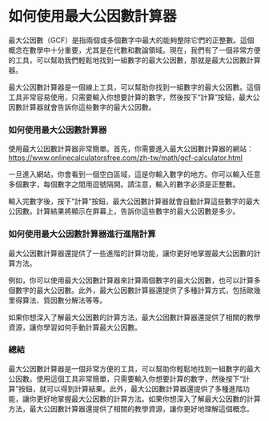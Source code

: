如何使用最大公因數計算器
============

最大公因數（GCF）是指兩個或多個數字中最大的能夠整除它們的正整數。這個概念在數學中十分重要，尤其是在代數和數論領域。現在，我們有了一個非常方便的工具，可以幫助我們輕鬆地找到一組數字的最大公因數，那就是最大公因數計算器。

最大公因數計算器是一個線上工具，可以幫助你找到一組數字的最大公因數。這個工具非常容易使用，只需要輸入你想要計算的數字，然後按下“計算”按鈕，最大公因數計算器就會告訴你這些數字的最大公因數。

### 如何使用最大公因數計算器

使用最大公因數計算器非常簡單。首先，你需要進入最大公因數計算器的網站：<https://www.onlinecalculatorsfree.com/zh-tw/math/gcf-calculator.html>

一旦進入網站，你會看到一個空白區域，這是你輸入數字的地方。你可以輸入任意多個數字，每個數字之間用逗號隔開。請注意，輸入的數字必須是正整數。

輸入完數字後，按下“計算”按鈕，最大公因數計算器就會自動計算這些數字的最大公因數。計算結果將顯示在屏幕上，告訴你這些數字的最大公因數是多少。

### 如何使用最大公因數計算器進行進階計算

最大公因數計算器還提供了一些進階的計算功能，讓你更好地掌握最大公因數的計算方法。

例如，你可以使用最大公因數計算器來計算兩個數字的最大公因數，也可以計算多個數字的最大公因數。此外，最大公因數計算器還提供了多種計算方式，包括歐幾里得算法、質因數分解法等等。

如果你想深入了解最大公因數的計算方法，最大公因數計算器還提供了相關的教學資源，讓你學習如何手動計算最大公因數。

### 總結

最大公因數計算器是一個非常方便的工具，可以幫助你輕鬆地找到一組數字的最大公因數。使用這個工具非常簡單，只需要輸入你想要計算的數字，然後按下“計算”按鈕，就可以得到計算結果。此外，最大公因數計算器還提供了多種進階功能，讓你更好地掌握最大公因數的計算方法。如果你想深入了解最大公因數的計算方法，最大公因數計算器還提供了相關的教學資源，讓你更好地理解這個概念。
